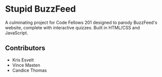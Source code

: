 # Stupid BuzzFeed
A culminating project for Code Fellows 201 designed to parody BuzzFeed's website, complete with interactive quizzes. Built in HTML/CSS and JavaScript.

## Contributors
* Kris Esvelt
* Vince Masten
* Candice Thomas
